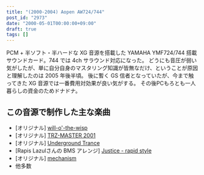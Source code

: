 ```yaml
---
title: "(2000-2004) Aopen AW724/744"
post_id: "2973"
date: "2000-05-01T00:00:00+09:00"
draft: true
tags: []
---
```



PCM + 半ソフト・半ハードな XG 音源を搭載した YAMAHA YMF724/744 搭載サウンドカード。744 では 4ch サラウンド対応になった。 どうにも音圧が弱い気がしたが、単に自分自身のマスタリング知識が皆無なだけ、ということが原因と理解したのは 2005 年後半頃。 後に暫く GS 信者となっていたが、今まで触ってきた XG 音源では一番費用対効果が良い気がする。  その後PCもろとも一人暮らしの資金のためドナドナ。
## この音源で制作した主な楽曲


  * [オリジナル] [will-o'-the-wisp](https://danmaq.com/will-o-the-wisp)
  * [オリジナル] [TRZ-MASTER 2001](https://danmaq.com/trz-master2001)
  * [オリジナル] [Underground Trance](https://danmaq.com/underground-trance)
  * [Rapis Lazulさんの BMS アレンジ] [Justice - rapid style](https://danmaq.com/justice)
  * [オリジナル] [mechanism](https://danmaq.com/mechanism)
  * 他多数

